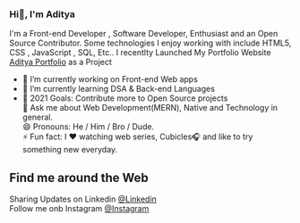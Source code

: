 ### Hi👋, I'm Aditya
I'm a Front-end Developer , Software Developer, Enthusiast and an Open Source Contributor. Some technologies I enjoy working with include HTML5, CSS , JavaScript , SQL, Etc.. I recentlty Launched My Portfolio Website <a href="https://adityaraj2001.github.io/">Aditya Portfolio</a> as a Project

- 🔭 I’m currently working on Front-end Web apps
- 🌱 I’m currently learning DSA & Back-end Languages
- 🥅 2021 Goals: Contribute more to Open Source projects<br>
💬 Ask me about Web Development(MERN), Native and Technology in general.<br>
😄 Pronouns: He / Him / Bro / Dude.<br>
⚡ Fun fact: I ❤️ watching web series, Cubicles🎧 and like to try something new everyday.<br>

<h2>Find me around the Web</h2>
Sharing Updates on Linkedin <a href="https://www.linkedin.com/in/aditya-raj-9ab06a183/">@Linkedin </a> <br>
Follow me onb Instagram <a href="https://www.instagram.com/adityaranjan450/"> @Instagram </a>

